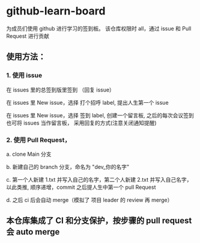 # github-learn-board

为成员们使用 github 进行学习的签到板。
该仓库权限时 all，通过 issue 和 Pull Request 进行贡献

## 使用方法：

### 1. 使用 issue

在 issues 里的总签到版里签到 （回复 issue）

在 issues 里 New issue，选择 打个招呼 label, 提出人生第一个 issue

在 issues 里 New issue，选择 签到 label, 创建一个留言板, 之后的每次会议签到也可将 issues 当作留言板， 采用回复的方式(注意关闭通知提醒)

### 2. 使用 Pull Request，

a. clone Main 分支

b. 新建自己的 branch 分支，命名为 "dev\_你的名字"

c. 第一个人新建 1.txt 并写入自己的名字，第二个人新建 2.txt 并写入自己名字，以此类推, 顺序递增，commit 之后提人生中第一个 pull Request

d. 之后 ci 后会自动 merge（模拟了 项目 leader 的 review 再 merge）

## 本仓库集成了 CI 和分支保护，按步骤的 pull request 会 auto merge
